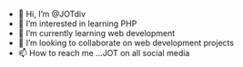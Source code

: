 - 👋 Hi, I’m @JOTdiv
- 👀 I’m interested in learning PHP
- 🌱 I’m currently learning web development
- 💞️ I’m looking to collaborate on web development projects
- 📫 How to reach me ...JOT on all social media

<!---
JOTdiv/JOTdiv is a ✨ special ✨ repository because its `README.md` (this file) appears on your GitHub profile.
You can click the Preview link to take a look at your changes.
--->
